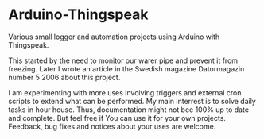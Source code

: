Arduino-Thingspeak
==================

Various small logger and automation projects using Arduino with Thingspeak.

This started by the need to monitor our warer pipe and prevent it from freezing. Later I wrote an article in the Swedish magazine Datormagazin number 5 2006 about this project.

I am experimenting with more uses involving triggers and external cron scripts to extend what can be performed. My main interrest is to solve daily tasks in hour house. Thus, documentation might not bee 100% up to date and complete. But feel free if You can use it for your own projects. Feedback, bug fixes and notices about your uses are welcome.
